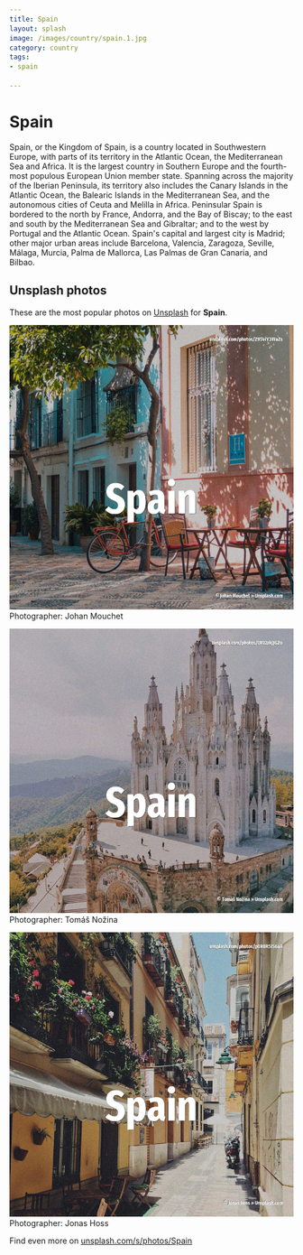 ```yaml
---
title: Spain
layout: splash
image: /images/country/spain.1.jpg
category: country
tags:
- spain

---
```

# Spain

Spain, or the Kingdom of Spain, is a country located in Southwestern Europe, with parts of its  territory in the Atlantic Ocean, the Mediterranean Sea and Africa. It is the largest country in Southern Europe and the fourth-most populous European Union member  state. Spanning across the majority of the Iberian Peninsula, its territory also includes the Canary  Islands in the Atlantic Ocean, the Balearic Islands in the Mediterranean Sea, and the autonomous  cities of Ceuta and Melilla in Africa. Peninsular Spain is bordered to the north by France, Andorra, and the Bay of Biscay; to the east  and south by the Mediterranean Sea and Gibraltar; and to the west by Portugal and the Atlantic  Ocean. Spain's capital and largest city is Madrid; other major urban areas include Barcelona, Valencia,  Zaragoza, Seville, Málaga, Murcia, Palma de Mallorca, Las Palmas de Gran Canaria, and Bilbao. 

 
## Unsplash photos
These are the most popular photos on [Unsplash](https://unsplash.com) for **Spain**.
 
![Spain](/images/country/spain.1.jpg)
Photographer:  Johan Mouchet
 
![Spain](/images/country/spain.2.jpg)
Photographer:  Tomáš Nožina
 
![Spain](/images/country/spain.3.jpg)
Photographer:  Jonas Hoss
 
Find even more on [unsplash.com/s/photos/Spain](https://unsplash.com/s/photos/Spain)
 
